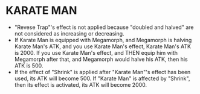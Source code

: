 
# KARATE MAN

*   "Revese Trap"'s effect is not applied because "doubled and halved" are not considered as increasing or decreasing.
*   If Karate Man is equipped with Megamorph, and Megamorph is halving Karate Man's ATK, and you use Karate Man's effect, Karate Man's ATK is 2000. If you use Karate Man's effect, and THEN equip him with Megamorph after that, and Megamorph would halve his ATK, then his ATK is 500.
*   If the effect of "Shrink" is applied after "Karate Man"'s effect has been used, its ATK will become 500. If "Karate Man" is affected by "Shrink", then its effect is activated, its ATK will become 2000.

  